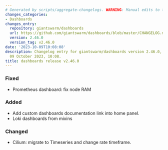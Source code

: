 ```yaml
---
# Generated by scripts/aggregate-changelogs. WARNING: Manual edits to this files will be overwritten.
changes_categories:
- Dashboards
changes_entry:
  repository: giantswarm/dashboards
  url: https://github.com/giantswarm/dashboards/blob/master/CHANGELOG.md#2460---2023-10-09
  version: 2.46.0
  version_tag: v2.46.0
date: '2023-10-09T10:08:08'
description: Changelog entry for giantswarm/dashboards version 2.46.0, published on
  09 October 2023, 10:08.
title: dashboards release v2.46.0
---
```


### Fixed
- Prometheus dashboard: fix node RAM
### Added
- Add custom dashboards documentation link into home panel.
- Loki dashboards from mixins
### Changed
- Cilium: migrate to Timeseries and change rate timeframe.
